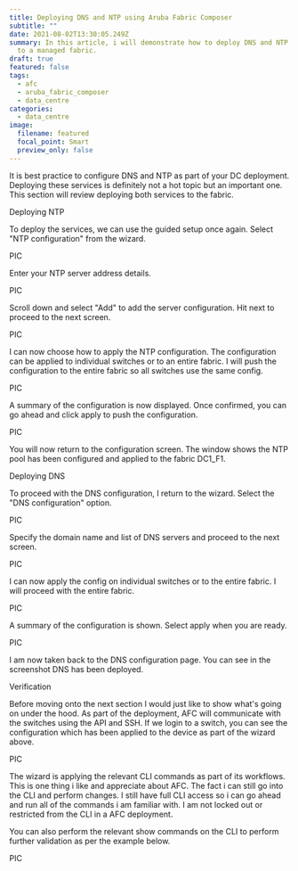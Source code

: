 ```yaml
---
title: Deploying DNS and NTP using Aruba Fabric Composer
subtitle: ""
date: 2021-08-02T13:30:05.249Z
summary: In this article, i will demonstrate how to deploy DNS and NTP services
  to a managed fabric.
draft: true
featured: false
tags:
  - afc
  - aruba_fabric_composer
  - data_centre
categories:
  - data_centre
image:
  filename: featured
  focal_point: Smart
  preview_only: false
---
```

<!-- Google Tag Manager -->
<script>(function(w,d,s,l,i){w[l]=w[l]||[];w[l].push({'gtm.start':
new Date().getTime(),event:'gtm.js'});var f=d.getElementsByTagName(s)[0],
j=d.createElement(s),dl=l!='dataLayer'?'&l='+l:'';j.async=true;j.src=
'https://www.googletagmanager.com/gtm.js?id='+i+dl;f.parentNode.insertBefore(j,f);
})(window,document,'script','dataLayer','GTM-NWHJDNP');</script>
<!-- End Google Tag Manager -->

It is best practice to configure DNS and NTP as part of your DC deployment. Deploying these services is definitely not a hot topic but an important one. This section will review deploying both services to the fabric. 

Deploying NTP

To deploy the services, we can use the guided setup once again. Select "NTP configuration" from the wizard.

PIC

Enter your NTP server address details.

PIC

 
Scroll down and select "Add" to add the server configuration. Hit next to proceed to the next screen.

PIC

 
I can now choose how to apply the NTP configuration. The configuration can be applied to individual switches or to an entire fabric. I will push the configuration to the entire fabric so all switches use the same config.

PIC

 
A summary of the configuration is now displayed. Once confirmed, you can go ahead and click apply to push the configuration.

PIC

 

You will now return to the configuration screen. The window shows the NTP pool has been configured and applied to the fabric DC1_F1.

Deploying DNS

To proceed with the DNS configuration, I return to the wizard. Select the "DNS configuration" option.

PIC

Specify the domain name and list of DNS servers and proceed to the next screen. 

PIC

I can now apply the config on individual switches or to the entire fabric. I will proceed with the entire fabric.

PIC

A summary of the configuration is shown. Select apply when you are ready.

PIC

 
I am now taken back to the DNS configuration page. You can see in the screenshot DNS has been deployed.

Verification

Before moving onto the next section I would just like to show what's going on under the hood. As part of the deployment, AFC will communicate with the switches using the API and SSH. If we login to a switch, you can see the configuration which has been applied to the device as part of the wizard above.

PIC

The wizard is applying the relevant CLI commands as part of its workflows. This is one thing i like and appreciate about AFC. The fact i can still go into the CLI and perform changes. I still have full CLI access so i can go ahead and run all of the commands i am familiar with. I am not locked out or restricted from the CLI in a AFC deployment.

You can also perform the relevant show commands on the CLI to perform further validation as per the example below.

PIC
